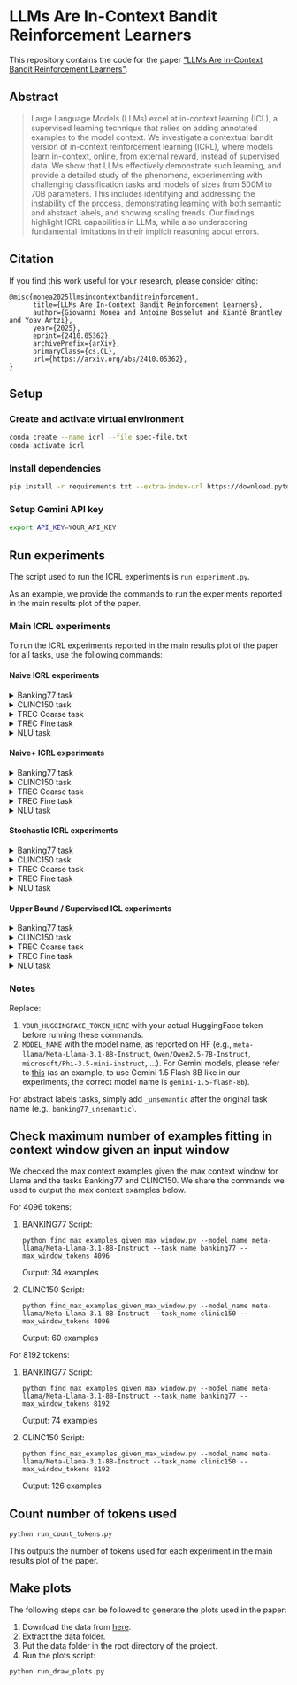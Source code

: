 # LLMs Are In-Context Bandit Reinforcement Learners

This repository contains the code for the paper ["LLMs Are In-Context Bandit Reinforcement Learners"](https://arxiv.org/abs/2410.05362).

## Abstract
> Large Language Models (LLMs) excel at in-context learning (ICL), a supervised learning technique that relies on adding annotated examples to the model context. We investigate a contextual bandit version of in-context reinforcement learning (ICRL), where models learn in-context, online, from external reward, instead of supervised data. We show that LLMs effectively demonstrate such learning, and provide a detailed study of the phenomena, experimenting with challenging classification tasks and models of sizes from 500M to 70B parameters. This includes identifying and addressing the instability of the process, demonstrating learning with both semantic and abstract labels, and showing scaling trends. Our findings highlight ICRL capabilities in LLMs, while also underscoring fundamental limitations in their implicit reasoning about errors.

## Citation

If you find this work useful for your research, please consider citing:
```
@misc{monea2025llmsincontextbanditreinforcement,
      title={LLMs Are In-Context Bandit Reinforcement Learners}, 
      author={Giovanni Monea and Antoine Bosselut and Kianté Brantley and Yoav Artzi},
      year={2025},
      eprint={2410.05362},
      archivePrefix={arXiv},
      primaryClass={cs.CL},
      url={https://arxiv.org/abs/2410.05362}, 
}
```

## Setup

### Create and activate virtual environment

```bash
conda create --name icrl --file spec-file.txt
conda activate icrl
```

### Install dependencies

```bash
pip install -r requirements.txt --extra-index-url https://download.pytorch.org/whl/cu121
```

### Setup Gemini API key

```bash
export API_KEY=YOUR_API_KEY
```

## Run experiments

The script used to run the ICRL experiments is `run_experiment.py`.

As an example, we provide the commands to run the experiments reported in the main results plot of the paper.

### Main ICRL experiments
To run the ICRL experiments reported in the main results plot of the paper for all tasks, use the following commands:


#### Naive ICRL experiments

<details>
  <summary>Banking77 task</summary>

  ```bash
python run_experiment.py \
    --model_name MODEL_NAME \
    --task_name banking77 \
    --context_strategy_name random_biased_end \
    --temperature 1.0 \
    --context_p_keep 1.0 \
    --icrl \
    --no-icrl_omit_feedback \
    --no-icrl_flip_feedback \
    --train_k 10000 \
    --test_every 500 \
    --test_k 500 \
    --debug_k 10 \
    --seed 100 \
    --training_seed 100 \
    --test_seed 100 \
    --hf_token YOUR_HUGGINGFACE_TOKEN_HERE \
    --no-verbose
```

</details>

<details>
  <summary>CLINC150 task</summary>

  ```bash
python run_experiment.py \
    --model_name MODEL_NAME \
    --task_name clinic150 \
    --context_strategy_name random_biased_end \
    --temperature 1.0 \
    --context_p_keep 1.0 \
    --icrl \
    --no-icrl_omit_feedback \
    --no-icrl_flip_feedback \
    --train_k 10000 \
    --test_every 500 \
    --debug_k 10 \
    --seed 100 \
    --training_seed 100 \
    --test_seed 100 \
    --hf_token YOUR_HUGGINGFACE_TOKEN_HERE \
    --no-verbose
```

</details>

<details>
  <summary>TREC Coarse task</summary>

  ```bash
python run_experiment.py \
    --model_name MODEL_NAME \
    --task_name trec_coarse \
    --context_strategy_name random_biased_end \
    --temperature 1.0 \
    --context_p_keep 1.0 \
    --icrl \
    --no-icrl_omit_feedback \
    --no-icrl_flip_feedback \
    --train_k 5000 \
    --test_every 500 \
    --test_k 500 \
    --debug_k 10 \
    --seed 100 \
    --training_seed 100 \
    --test_seed 100 \
    --hf_token YOUR_HUGGINGFACE_TOKEN_HERE \
    --no-verbose
```

</details>

<details>
  <summary>TREC Fine task</summary>

  ```bash
python run_experiment.py \
    --model_name MODEL_NAME \
    --task_name trec_fine \
    --context_strategy_name random_biased_end \
    --temperature 1.0 \
    --context_p_keep 1.0 \
    --icrl \
    --no-icrl_omit_feedback \
    --no-icrl_flip_feedback \
    --train_k 5000 \
    --test_every 500 \
    --test_k 500 \
    --debug_k 10 \
    --seed 100 \
    --training_seed 100 \
    --test_seed 100 \
    --hf_token YOUR_HUGGINGFACE_TOKEN_HERE \
    --no-verbose
```

</details>

<details>
  <summary>NLU task</summary>

  ```bash
python run_experiment.py \
    --model_name MODEL_NAME \
    --task_name nlu \
    --context_strategy_name random_biased_end \
    --temperature 1.0 \
    --context_p_keep 1.0 \
    --icrl \
    --no-icrl_omit_feedback \
    --no-icrl_flip_feedback \
    --train_k 10000 \
    --test_every 500 \
    --test_k 500 \
    --debug_k 10 \
    --seed 100 \
    --training_seed 100 \
    --test_seed 100 \
    --hf_token YOUR_HUGGINGFACE_TOKEN_HERE \
    --no-verbose
```

</details>


#### Naive+ ICRL experiments

<details>
  <summary>Banking77 task</summary>

  ```bash
python run_experiment.py \
    --model_name MODEL_NAME \
    --task_name banking77 \
    --context_strategy_name random_biased_end_only_positive \
    --temperature 2.0 \
    --context_p_keep 1.0 \
    --icrl \
    --no-icrl_omit_feedback \
    --no-icrl_flip_feedback \
    --train_k 10000 \
    --test_every 500 \
    --test_k 500 \
    --debug_k 10 \
    --seed 100 \
    --training_seed 100 \
    --test_seed 100 \
    --hf_token YOUR_HUGGINGFACE_TOKEN_HERE \
    --no-verbose
```

</details>

<details>
  <summary>CLINC150 task</summary>

  ```bash
python run_experiment.py \
    --model_name MODEL_NAME \
    --task_name clinic150 \
    --context_strategy_name random_biased_end_only_positive \
    --temperature 2.0 \
    --context_p_keep 1.0 \
    --icrl \
    --no-icrl_omit_feedback \
    --no-icrl_flip_feedback \
    --train_k 10000 \
    --test_every 500 \
    --debug_k 10 \
    --seed 100 \
    --training_seed 100 \
    --test_seed 100 \
    --hf_token YOUR_HUGGINGFACE_TOKEN_HERE \
    --no-verbose
```

</details>

<details>
  <summary>TREC Coarse task</summary>

  ```bash
python run_experiment.py \
    --model_name MODEL_NAME \
    --task_name trec_coarse \
    --context_strategy_name random_biased_end_only_positive \
    --temperature 2.0 \
    --context_p_keep 1.0 \
    --icrl \
    --no-icrl_omit_feedback \
    --no-icrl_flip_feedback \
    --train_k 5000 \
    --test_every 500 \
    --test_k 500 \
    --debug_k 10 \
    --seed 100 \
    --training_seed 100 \
    --test_seed 100 \
    --hf_token YOUR_HUGGINGFACE_TOKEN_HERE \
    --no-verbose
```

</details>

<details>
  <summary>TREC Fine task</summary>

  ```bash
python run_experiment.py \
    --model_name MODEL_NAME \
    --task_name trec_fine \
    --context_strategy_name random_biased_end_only_positive \
    --temperature 2.0 \
    --context_p_keep 1.0 \
    --icrl \
    --no-icrl_omit_feedback \
    --no-icrl_flip_feedback \
    --train_k 5000 \
    --test_every 500 \
    --test_k 500 \
    --debug_k 10 \
    --seed 100 \
    --training_seed 100 \
    --test_seed 100 \
    --hf_token YOUR_HUGGINGFACE_TOKEN_HERE \
    --no-verbose
```

</details>

<details>
  <summary>NLU task</summary>

  ```bash
python run_experiment.py \
    --model_name MODEL_NAME \
    --task_name nlu \
    --context_strategy_name random_biased_end_only_positive \
    --temperature 2.0 \
    --context_p_keep 1.0 \
    --icrl \
    --no-icrl_omit_feedback \
    --no-icrl_flip_feedback \
    --train_k 10000 \
    --test_every 500 \
    --test_k 500 \
    --debug_k 10 \
    --seed 100 \
    --training_seed 100 \
    --test_seed 100 \
    --hf_token YOUR_HUGGINGFACE_TOKEN_HERE \
    --no-verbose
```

</details>


#### Stochastic ICRL experiments

<details>
  <summary>Banking77 task</summary>

  ```bash
 python run_experiment.py \
    --model_name MODEL_NAME \
    --task_name banking77 \
    --context_strategy_name random_unbiased_only_positive \
    --temperature 1.0 \
    --context_p_keep 0.1 \
    --icrl \
    --no-icrl_omit_feedback \
    --no-icrl_flip_feedback \
    --train_k 10000 \
    --test_every 500 \
    --test_k 500 \
    --debug_k 10 \
    --seed 100 \
    --training_seed 100 \
    --test_seed 100 \
    --hf_token YOUR_HUGGINGFACE_TOKEN_HERE \
    --no-verbose
```

</details>

<details>
  <summary>CLINC150 task</summary>

  ```bash
python run_experiment.py \
    --model_name MODEL_NAME \
    --task_name clinic150 \
    --context_strategy_name random_unbiased_only_positive \
    --temperature 1.0 \
    --context_p_keep 0.1 \
    --icrl \
    --no-icrl_omit_feedback \
    --no-icrl_flip_feedback \
    --train_k 10000 \
    --test_every 500 \
    --test_k 500 \
    --debug_k 10 \
    --seed 100 \
    --training_seed 100 \
    --test_seed 100 \
    --hf_token YOUR_HUGGINGFACE_TOKEN_HERE \
    --no-verbose
```

</details>

<details>
  <summary>TREC Coarse task</summary>

  ```bash
python run_experiment.py \
    --model_name MODEL_NAME \
    --task_name trec_coarse \
    --context_strategy_name random_unbiased_only_positive \
    --temperature 1.0 \
    --context_p_keep 0.1 \
    --icrl \
    --no-icrl_omit_feedback \
    --no-icrl_flip_feedback \
    --train_k 5000 \
    --test_every 500 \
    --test_k 500 \
    --debug_k 10 \
    --seed 100 \
    --training_seed 100 \
    --test_seed 100 \
    --hf_token YOUR_HUGGINGFACE_TOKEN_HERE \
    --no-verbose
```

</details>

<details>
  <summary>TREC Fine task</summary>

  ```bash
python run_experiment.py \
    --model_name MODEL_NAME \
    --task_name trec_fine \
    --context_strategy_name random_unbiased_only_positive \
    --temperature 1.0 \
    --context_p_keep 0.1 \
    --icrl \
    --no-icrl_omit_feedback \
    --no-icrl_flip_feedback \
    --train_k 5000 \
    --test_every 500 \
    --test_k 500 \
    --debug_k 10 \
    --seed 100 \
    --training_seed 100 \
    --test_seed 100 \
    --hf_token YOUR_HUGGINGFACE_TOKEN_HERE \
    --no-verbose
```

</details>

<details>
  <summary>NLU task</summary>

  ```bash
python run_experiment.py \
    --model_name MODEL_NAME \
    --task_name nlu \
    --context_strategy_name random_unbiased_only_positive \
    --temperature 1.0 \
    --context_p_keep 0.1 \
    --icrl \
    --no-icrl_omit_feedback \
    --no-icrl_flip_feedback \
    --train_k 10000 \
    --test_every 500 \
    --test_k 500 \
    --debug_k 10 \
    --seed 100 \
    --training_seed 100 \
    --test_seed 100 \
    --hf_token YOUR_HUGGINGFACE_TOKEN_HERE \
    --no-verbose
```

</details>


#### Upper Bound / Supervised ICL experiments

<details>
  <summary>Banking77 task</summary>

  ```bash
  python run_experiment.py \
    --model_name MODEL_NAME \
    --task_name banking77 \
    --context_strategy_name random_unbiased \
    --temperature 1.0 \
    --context_p_keep 1.0 \
    --no-icrl \
    --no-icrl_omit_feedback \
    --no-icrl_flip_feedback \
    --train_k 10000 \
    --test_every 500 \
    --test_k 500 \
    --debug_k 10 \
    --seed 100 \
    --training_seed 100 \
    --test_seed 100 \
    --hf_token YOUR_HUGGINGFACE_TOKEN_HERE \
    --no-verbose
  ```

</details>

<details>
  <summary>CLINC150 task</summary>

  ```bash
  python run_experiment.py \
    --model_name MODEL_NAME \
    --task_name clinic150 \
    --context_strategy_name random_unbiased \
    --temperature 1.0 \
    --context_p_keep 1.0 \
    --no-icrl \
    --no-icrl_omit_feedback \
    --no-icrl_flip_feedback \
    --train_k 10000 \
    --test_every 500 \
    --test_k 500 \
    --debug_k 10 \
    --seed 100 \
    --training_seed 100 \
    --test_seed 100 \
    --hf_token YOUR_HUGGINGFACE_TOKEN_HERE \
    --no-verbose
  ```

</details>

<details>
  <summary>TREC Coarse task</summary>

  ```bash
  python run_experiment.py \
    --model_name MODEL_NAME \
    --task_name trec_coarse \
    --context_strategy_name random_unbiased \
    --temperature 1.0 \
    --context_p_keep 1.0 \
    --no-icrl \
    --no-icrl_omit_feedback \
    --no-icrl_flip_feedback \
    --train_k 5000 \
    --test_every 500 \
    --test_k 500 \
    --debug_k 10 \
    --seed 100 \
    --training_seed 100 \
    --test_seed 100 \
    --hf_token YOUR_HUGGINGFACE_TOKEN_HERE \
    --no-verbose
  ```

</details>

<details>
  <summary>TREC Fine task</summary>

  ```bash
  python run_experiment.py \
    --model_name MODEL_NAME \
    --task_name trec_fine \
    --context_strategy_name random_unbiased \
    --temperature 1.0 \
    --context_p_keep 1.0 \
    --no-icrl \
    --no-icrl_omit_feedback \
    --no-icrl_flip_feedback \
    --train_k 5000 \
    --test_every 500 \
    --test_k 500 \
    --debug_k 10 \
    --seed 100 \
    --training_seed 100 \
    --test_seed 100 \
    --hf_token YOUR_HUGGINGFACE_TOKEN_HERE \
    --no-verbose
  ```

</details>

<details>
  <summary>NLU task</summary>

  ```bash
  python run_experiment.py \
    --model_name MODEL_NAME \
    --task_name nlu \
    --context_strategy_name random_unbiased \
    --temperature 1.0 \
    --context_p_keep 1.0 \
    --no-icrl \
    --no-icrl_omit_feedback \
    --no-icrl_flip_feedback \
    --train_k 10000 \
    --test_every 500 \
    --test_k 500 \
    --debug_k 10 \
    --seed 100 \
    --training_seed 100 \
    --test_seed 100 \
    --hf_token YOUR_HUGGINGFACE_TOKEN_HERE \
    --no-verbose
  ```

</details>



### Notes


Replace:

1. `YOUR_HUGGINGFACE_TOKEN_HERE` with your actual HuggingFace token before running these commands.
2. `MODEL_NAME` with the model name, as reported on HF (e.g., `meta-llama/Meta-Llama-3.1-8B-Instruct`, `Qwen/Qwen2.5-7B-Instruct`, `microsoft/Phi-3.5-mini-instruct`,  ...). For Gemini models, please refer to [this](https://ai.google.dev/gemini-api/docs/models/gemini) (as an example, to use Gemini 1.5 Flash 8B like in our experiments, the correct model name is `gemini-1.5-flash-8b`).


For abstract labels tasks, simply add `_unsemantic` after the original task name (e.g., `banking77_unsemantic`).


## Check maximum number of examples fitting in context window given an input window

We checked the max context examples given the max context window for Llama and the tasks Banking77 and CLINC150. We share the commands we used to output the max context examples below.

For 4096 tokens:

1. BANKING77
   Script:
   ```
   python find_max_examples_given_max_window.py --model_name meta-llama/Meta-Llama-3.1-8B-Instruct --task_name banking77 --max_window_tokens 4096
   ```
   Output: 34 examples

2. CLINC150
   Script:
   ```
   python find_max_examples_given_max_window.py --model_name meta-llama/Meta-Llama-3.1-8B-Instruct --task_name clinic150 --max_window_tokens 4096
   ```
   Output: 60 examples

For 8192 tokens:

1. BANKING77
   Script:
   ```
   python find_max_examples_given_max_window.py --model_name meta-llama/Meta-Llama-3.1-8B-Instruct --task_name banking77 --max_window_tokens 8192
   ```
   Output: 74 examples

2. CLINC150
   Script:
   ```
   python find_max_examples_given_max_window.py --model_name meta-llama/Meta-Llama-3.1-8B-Instruct --task_name clinic150 --max_window_tokens 8192
   ```
   Output: 126 examples

## Count number of tokens used

```bash
python run_count_tokens.py
```

This outputs the number of tokens used for each experiment in the main results plot of the paper.

## Make plots

The following steps can be followed to generate the plots used in the paper:
1. Download the data from [here](https://cornell.box.com/s/mugw39qran8x9ezxz6dj1l24dxtytn77 ).
2. Extract the data folder.
3. Put the data folder in the root directory of the project.
4. Run the plots script:
```bash
python run_draw_plots.py
```

